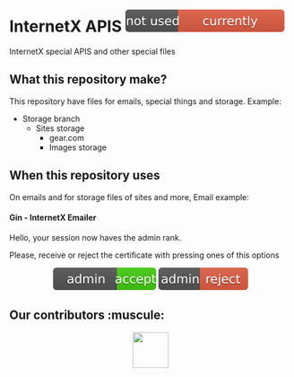 # InternetX APIS <img src="./special_file_storage/no_used_currently.svg"/>

InternetX special APIS and other special files

## What this repository make?

This repository have files for emails, special things and storage. Example:

* Storage branch
  - Sites storage
    - gear.com
     - Images storage

## When this repository uses

On emails and for storage files of sites and more, Email example:

#### Gin - InternetX Emailer

Hello, your session now haves the admin rank.

Please, receive or reject the certificate with pressing ones of this options

<p align="center">
<img src="./special_file_storage/admin_accept.svg">
<img src="./special_file_storage/admin_reject.svg">
</p>

## Our contributors :muscule:

<p align="center">
<img src="https://avatars.githubusercontent.com/u/170886455?v=4" width="64px" height="64px">
</p>